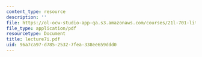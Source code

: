 ```yaml
---
content_type: resource
description: ''
file: https://ol-ocw-studio-app-qa.s3.amazonaws.com/courses/21l-701-literary-interpretation-interpreting-poetry-fall-2003/96a7ca97d78525327fea338ee659ddd0_lecture7i.pdf
file_type: application/pdf
resourcetype: Document
title: lecture7i.pdf
uid: 96a7ca97-d785-2532-7fea-338ee659ddd0
---
```

